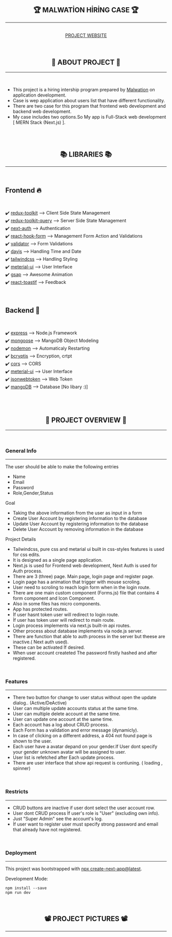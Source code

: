 <h2 align="center">🏆 MALWATİON HİRİNG CASE 🏆</h2>
<hr>
<br>

<div align="center">
    <a href="#" target="blank" title="malwation" >PROJECT WEBSITE</a>
</div>
 
<br>
<br>
<h2 align="center">🧱 ABOUT PROJECT 🧱</h2>
<hr>
<br>

- This project is a hiring intership program prepared by [Malwation](https://malwation.com/) on application development.
- Case is wep application about users list that have different functionality.
- There are two case for this program that frontend web development and backend web development.
- My case includes two options.So My app is Full-Stack web development [ MERN Stack (Next.js) ].

<br>
<br>
<h2 align="center">📚 LIBRARIES 📚</h2>
<hr>
<br>

<h2> Frontend 🔥 </h2>
<br>

✔️ [redux-toolkit](https://redux-toolkit.js.org/) --> Client Side State Management <br>
✔️ [redux-toolkit-query](https://redux-toolkit.js.org/) --> Server Side State Management <br>
✔️ [next-auth](https://next-auth.js.org/) --> Authentication <br>
✔️ [react-hook-form](https://react-hook-form.com/) --> Management Form Action and Validations <br>
✔️ [validator](https://www.npmjs.com/package/validator) --> Form Validations <br>
✔️ [dayjs](https://day.js.org/) --> Handling Time and Date <br>
✔️ [tailwindcss](https://tailwindcss.com/) --> Handling Styling<br>
✔️ [meterial-ui](https://mui.com/) --> User Interface <br>
✔️ [gsap](https://greensock.com/gsap/) --> Awesome Animation <br>
✔️ [react-toastif](https://fkhadra.github.io/react-toastify/introduction) --> Feedback <br>

<br>

<h2> Backend 🚀 </h2>
<br>

✔️ [express](https://expressjs.com/) --> Node.js Framework <br>
✔️ [mongoose](https://mongoosejs.com/) --> MangoDB Object Modeling <br>
✔️ [nodemon](https://www.npmjs.com/package/nodemon) --> Automaticaly Restarting <br>
✔️ [bcryptjs](https://www.npmjs.com/package/bcryptjs) --> Encryption, crtpt <br>
✔️ [cors](https://www.npmjs.com/package/cors) --> CORS <br>
✔️ [meterial-ui](https://mui.com/) --> User Interface <br>
✔️ [jsonwebtoken](https://jwt.io/) --> Web Token <br>
✔️ [mangoDB](https://www.mongodb.com/atlas/database) --> Database [No libary :)]<br>

<br>
<br>
<h2 align="center">🔎 PROJECT OVERVIEW 🔎</h2>
<hr>
<br>

<h3 align="left">General Info</h3>
<hr> 

The user should be able to make the following entries

- Name
- Email
- Password
- Role,Gender,Status

Goal

- Taking the above information from the user as input in a form
- Create User Account by registering information to the database
- Update User Account by registering information to the database
- Delete User Account by removing information in the database

Project Details

- Tailwindcss, pure css and metarial ui built in css-styles features is used for css edits.
- It is designed as a single page application.
- Next.js is used for Frontend web development, Next Auth is used for Auth process.
- There are 3 (three) page. Main page, login page and register page.
- Login page has a animation that trigger with mouse scroling.
- User need to scroling to reach login form when in the login route.
- There are one main custom component (Forms.js)  file that contains 4 form component and Icon Component.
- Also in some files has micro components.
- App has protected routes.
- İf user hasnt token user will redirect to login route.
- İf user has token user will redirect to main route.
- Login process implements via next.js built-in api routes.
- Other process about database implements via node.js server.
- There are function that able to auth process in the server but theese are inactive.( Next auth used).
- These can be activated İf desired.
- When user account createted The password firstly hashed and after registered.

<br>
<h3 align="left">Features</h3>
<hr>

- There two button for change to user status without open the update dialog.. (Active/DeActive)
- User can multiple update accounts status at the same time.
- User can multiple delete account at the same time.
- User can update one account at the same time.
- Each account has a log about CRUD process.
- Each Form has a validation and error message (dynamicly).
- In case of clicking on a different address, a 404 not found page is shown to the user.
- Each user have a avatar depand on your gender.If User dont specify your gender unknown avatar  will be assigned to user.
- User list is refetched after Each update process.
- There are user interface that show api request is contiuning. ( loading , spinner)

<br>
<h3 align="left">Restricts</h3>
<hr>

- CRUD buttons are inactive if user dont select the user account row.
- User dont CRUD process İf user's role is "User" (excluding own info).
- Just "Super Admin" see the account's log.
- İf user want to register user must specify strong password and email that already have not registered.

<br>
<h3 align="left">Deployment</h3>
<hr>

This project was bootstrapped with [npx create-next-app@latest](https://nextjs.org/docs/getting-started/installation).

Development Mode:

    npm install --save
    npm run dev

<br>
<h2 align="center">📽️ PROJECT PICTURES 📽️</h2>
<hr>
<br>

<img src="" />
<img src="" />
<img src="" />
<img src="" />
